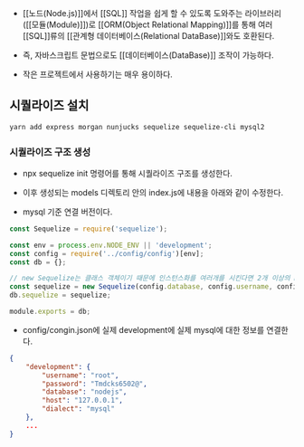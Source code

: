 - [[노드(Node.js)]]에서 [[SQL]] 작업을 쉽게 할 수 있도록 도와주는 라이브러리([[모듈(Module)]])로 [[ORM(Object Relational Mapping)]]를 통해 여러 [[SQL]]류의 [[관계형 데이터베이스(Relational DataBase)]]와도 호환된다.

- 즉, 자바스크립트 문법으로도 [[데이터베이스(DataBase)]] 조작이 가능하다.

- 작은 프로젝트에서 사용하기는 매우 용이하다.

## 시퀄라이즈 설치

```bash
yarn add express morgan nunjucks sequelize sequelize-cli mysql2 
```

### 시퀄라이즈 구조 생성

- npx sequelize init 명령어를 통해 시퀄라이즈 구조를 생성한다.

- 이후 생성되는 models 디렉토리 안의 index.js에 내용을 아래와 같이 수정한다.
- mysql 기준 연결 버전이다.
 
```js
const Sequelize = require('sequelize');

const env = process.env.NODE_ENV || 'development';
const config = require('../config/config')[env];
const db = {};

// new Sequelize는 클래스 객체이기 때문에 인스턴스화를 여러개를 시킨다면 2개 이상의 mysql에 접속도 가능함
const sequelize = new Sequelize(config.database, config.username, config.password, config);
db.sequelize = sequelize;

module.exports = db;
```

- config/congin.json에 실제 development에 실제 mysql에 대한 정보를 연결한다.

```json
{
	"development": {
		"username": "root",
		"password": "Tmdcks6502@",
		"database": "nodejs",
		"host": "127.0.0.1",
		"dialect": "mysql"
	},
	...
}
```